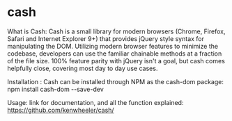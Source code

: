 # cash

What is Cash:
Cash is a small library for modern browsers (Chrome, Firefox, Safari and Internet Explorer 9+) that provides jQuery style syntax for manipulating the DOM. Utilizing modern browser features to minimize the codebase, developers can use the familiar chainable methods at a fraction of the file size. 100% feature parity with jQuery isn't a goal, but cash comes helpfully close, covering most day to day use cases.

Installation : 
Cash can be installed through NPM as the cash-dom package:
npm install cash-dom --save-dev

Usage:
link for documentation, and all the function explained:
https://github.com/kenwheeler/cash/

